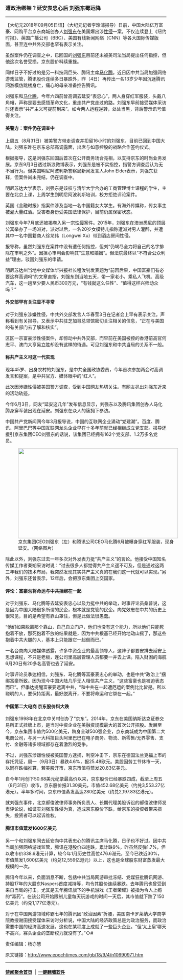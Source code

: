 ### 遭政治绑架？延安表忠心后 刘强东霉运降
------------------------

<p>【大纪元2018年09月05日讯】（大纪元记者李玲浦报导）日前，中国大陆亿万富豪、网购平台京东商城创办人<a href="http://www.epochtimes.com/gb/tag/%E5%88%98%E5%BC%BA%E4%B8%9C.html">刘强东</a>在美国爆出涉<a href="http://www.epochtimes.com/gb/tag/%E6%80%A7%E4%BE%B5.html">性侵</a>一案，不仅连续登上《纽约时报》、英国广播公司（BBC）、美国有线新闻网络（CNN）等各大国际传媒版面，甚至连中共外交部也罕有表示关注。</p>
<p>虽然案件仍在调查之中，已回国的<a href="http://www.epochtimes.com/gb/tag/%E5%88%98%E5%BC%BA%E4%B8%9C.html">刘强东</a>目前还未被美司法当局提出任何指控，但他这次名誉受损，京东股价料续重挫。</p>
<p>同样日子不好过的是另一科技网巨头、腾讯主席<a href="http://www.epochtimes.com/gb/tag/%E9%A9%AC%E5%8C%96%E8%85%BE.html">马化腾</a>。近日因中共当局加强网络游戏监管，腾讯股价连续多日暴跌外，昨（4日）再传出一名13岁少年因沉迷腾讯网游模仿跳楼身亡，痛心的母亲准备控告腾讯。</p>
<p>刘强东和<a href="http://www.epochtimes.com/gb/tag/%E9%A9%AC%E5%8C%96%E8%85%BE.html">马化腾</a>，今年六四前曾高调去延安“表忠心”，两人身穿红军服装，头戴八角帽，声称是要去感悟革命文化，重走共产党走过的路。刘强东早前接受媒体采访时还表示“共产主义可提前到来”。如今两人运程逆转，处处当黑，背后警示讯号值得关注。</p>
<h4><strong>美警方：案件仍在调查中</strong></h4>
<p>上周五（8月31日）被美警方带走调查并扣留16小时的刘强东，目前已回到中国大陆。刘强东昨在京东总部高调露面，出席与如意控股的战略合作签约仪式。</p>
<p>根据报导，这是刘强东回国后首次在公开商务场合亮相，以支持京东的时尚业务发展。京东9月3日透过新浪微博表示，刘强东是被不实指控，指警方调查后认为无不当行为。但美国明尼阿波利斯警察局新闻发言人John Elder表示，刘强东获释，但案件尚未完结，仍在调查中。</p>
<p>明尼苏达大学表示，刘强东是该校与清华大学合办的工商管理博士课程的学生，主要在北京上课，上周学生到明尼阿波利斯培训，校方拒绝评论案件。</p>
<p>英国《金融时报》指案件涉及当地一名中国籍女大学生。有海外传媒称，传女事主被灌大量红酒。受害者身份受美国法律保护，目前仍属保密状态。</p>
<p>刘强东今年7月底还被揭卷入另一宗<a href="http://www.epochtimes.com/gb/tag/%E6%80%A7%E4%BE%B5.html">性侵</a>案件。2015年，刘强东在澳洲悉尼的顶层公寓举办了一场派对，派对过后，一名20岁女模特儿指称遭派对男人灌醉，并遭其中一名中国籍商人徐龙伟（Longwei Xu）带到酒店房间性侵。</p>
<p>报导称，虽然刘强东在案件中没有遭任何指控，但刘“仍竭尽全力将自己的名字排除在审判之外”。因担心审判会影响其“生意和婚姻”。但法院最终以“不符合公众利益”理由，驳回刘强东的申请。</p>
<p>明尼苏达州当地中文媒体华兴报社长程汝钊发表题为“前因后果，中国富豪们有必要这样高调吗”的文章直指，刘强东到当地五天，带一家老小，乘私人飞机、高级汽车，这一趟至少要人民币300万元，“有钱就这么任性”、“值得这样兴师动众吗？”</p>
<h4><strong>外交部罕有关注显不寻常</strong></h4>
<p>对于刘强东涉嫌性侵，中共外交部发言人华春莹3日在记者会上罕有表示关注。声称看到有关报导，又表示中共驻芝加哥总领馆密切关注相关的信息，“正在与美国的有关部门去了解和核实”。</p>
<p>区区一宗富豪涉性侵案件，却惊动中共外交部，而早前在美国被控的香港前高官何志平、澳门大亨吴立胜却没有这样的待遇。可见刘强东和中共当局的关系不一般。</p>
<h4><strong>称共产主义可这一代实现</strong></h4>
<p>现年45岁、出身农村的刘强东，是中共全国政协委员，今年首次参加两会时高调发言和提案，是中共官方、媒体眼中的“红人”。</p>
<p>此次因涉嫌性侵被美国警方调查，受到中国网友热切关注。有网友扒出刘强东近来的活动轨迹。</p>
<p>今年6月3日，网友“延安这几年”发布信息显示，刘强东以及腾讯集团创办人马化腾身穿军装出现在延安。刘强东在众人的簇拥下参访。</p>
<p>中国共产党新闻网今年3月报导说，中国的互联网企业涌动“党建潮”。百度、腾讯、阿里巴巴等中国互联网龙头企业早在十多年前就已经相继成立党支部。报导还援引京东集团CEO刘强东的话说，该集团已经拥有162个党支部、1.2万多名党员。</p>
<figure id="attachment_10691121" style="width: 500px" class="wp-caption aligncenter"><a href="http://i.epochtimes.com/assets/uploads/2018/09/p2183841a314495707-ss_meitu_1-1.jpg"><img class="size-full wp-image-10691121" src="http://i.epochtimes.com/assets/uploads/2018/09/p2183841a314495707-ss_meitu_1-1.jpg" alt="" width="500" height="281" /></a><figcaption class="wp-caption-text">京东集团CEO刘强东（左）和腾讯公司CEO马化腾6月被曝身穿红军服装，现身延安。（网络图片）</figcaption></figure>
<p>除此以外，刘强东过去一年多次对外发表力挺“共产主义”的言论。他接受中国知名传媒工作者秦朔采访时说：“过去很多人都觉得共产主义遥不可及，但是通过这两三年我们的技术布局，我突然发现其实共产主义真的在我们这一代就可以实现。”另外，刘强东还曾表示，12年后，会把京东集团上交国家。</p>
<h4><strong>评论：富豪勿将命运与中共捆绑在一起</strong></h4>
<p>对于刘强东、马化腾等去延安表忠心以及力挺中共的举动，时事评论员桑普说，这是因为中国大陆很多所谓的民企，根本就是党管的民企。向党效忠在中共的历史上很常见，目的是希望有靠山罩住，但是此做法很愚蠢。</p>
<p>“他们如果脱离那个靠山，自己自立门户，他们也没有这个能力，所以他们只能死抱着不放，那死抱着不放的结果就是，因为中共根基已经开始地动山摇了，那这些抱着中共大腿的人，基本上只能跟它一起倒而已。”</p>
<p>一名台商向大陆媒体透露，许多中资企业的最高领导人，这阵子都要安排去延安上思想课程，不只是老板，连公司里高层管理人员都要一并去上课。陷入财困的海航6月20日有20多名高管也去了延安。</p>
<p>时事评论员季达相信，刘强东、马化腾等富豪表忠心的举动，也是中共“政治上”捆绑富豪所致。因为现今中国大陆几乎无人相信共产主义，“这些富豪也是被迫表态而已”。但季达提醒富豪要远离中共，“和中共在一起遭厄运的案例比比皆是。所以聪明的人，要保持距离，最好脱离开，不要将命运和它绑在一起。”</p>
<h4><strong>中国第二大电商</strong> <strong>京东股价料大跌</strong></h4>
<p>刘强东1998年在北京中关村创办了“京东”。2014年，京东在美国纳斯达克证券交易所正式挂牌上市，是当时中资企业在美融资规模最大的首次公开招股。发展至今，京东集团市值约500亿美元，跻身全球500强企业，京东商城成为中国第二大电商公司，与另一大科技巨头阿里巴巴在电子商务、物流、新零售/无界零售、支付、金融等诸多领域都存在着激烈的竞争。</p>
<p>不过，刘强东涉嫌性侵被美国警方逮捕，利空冲击下，京东在德国法兰克福上市的存托凭证，周一（9月3日）暴跌4.6%，报25.48欧元。美股因劳工节休市一天，以同样跌幅推算，若美股开市，京东市值将蒸发20.83亿美元。</p>
<p>自今年1月创下50.68美元纪录最高价以来，京东股价已经暴跌四成，截至上周五（8月31日）收市，京东股价报31.30美元，市值452.68亿美元（约兑3,553.27亿港元）。半年多时间，京东市值蒸发高达280亿美元（约兑2,197.83亿港元）。</p>
<p>就刘强东事件，北京郝俊波律师事务所负责人、长期代理美股诉讼的郝俊波律师发表评论说，如证实刘强东性侵为真，造成京东股价下跌，给京东的投资者带来损失，投资者可以起诉维权。</p>
<h4><strong>腾讯市值蒸发1600亿美元</strong></h4>
<p>另一个和刘强东同去延安向中共表忠心的腾讯主席马化腾，日子也不好过。因中共当局加强网络游戏监管，腾讯在港股价四连跌，累计跌9%，昨虽然反弹1.7%，但以收市价338.6港元计算，较今年1月历史性高位476.6港元，至今已跌近30%，市值蒸发1,600亿美元（约兑12,559亿港元）以上，这也是全球股东财富蒸发最大规模的一次。</p>
<p>腾讯今年以来，负面消息不断，包括中共当局网游审批冻结、党媒狂批腾讯网游、持股17年的大股东Naspers首度减持等，均令其股价连续暴跌。去年腾讯也曾受到来自当局的打击。尤其是去年腾讯旗下的手机游戏《王者荣耀》被指为令人上瘾的“毒药”。在该公司开始限制儿童每天玩游戏的时间一天后，其市值就下跌了150亿美元（约兑1,177亿港元）。</p>
<p>对于在中国网游领域称霸七年的腾讯因“政治因素”折腰，美国南卡罗莱纳大学商学院教授谢田接受媒体采访时分析说，中国大陆的经济政策总是为政治服务，而政治需要中国的经济高速发展，这也在某程度上成就了一些巨头企业。“但‘太上皇’哪天不高兴，寡头企业的垄断权力就没有了。”◇#</p>
<p>责任编辑：杨亦慧</p>

原文链接：http://www.epochtimes.com/gb/18/9/4/n10690971.htm


------------------------
#### [禁闻聚合首页](https://github.com/gfw-breaker/banned-news/blob/master/README.md) &nbsp;|&nbsp;  [一键翻墙软件](https://github.com/gfw-breaker/nogfw/blob/master/README.md)